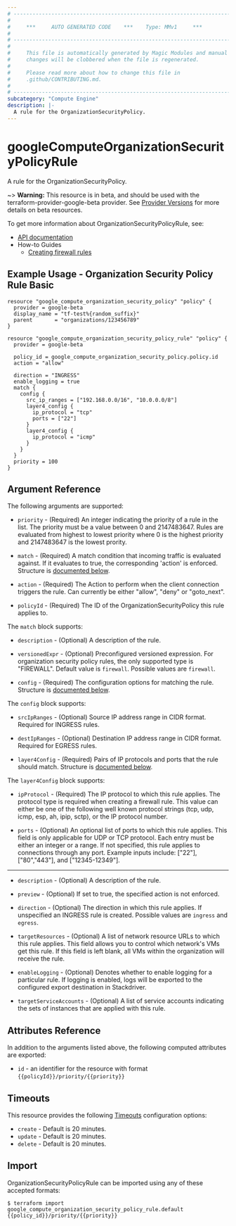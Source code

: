```yaml
---
# ----------------------------------------------------------------------------
#
#     ***     AUTO GENERATED CODE    ***    Type: MMv1     ***
#
# ----------------------------------------------------------------------------
#
#     This file is automatically generated by Magic Modules and manual
#     changes will be clobbered when the file is regenerated.
#
#     Please read more about how to change this file in
#     .github/CONTRIBUTING.md.
#
# ----------------------------------------------------------------------------
subcategory: "Compute Engine"
description: |-
  A rule for the OrganizationSecurityPolicy.
---
```


# googleComputeOrganizationSecurityPolicyRule

A rule for the OrganizationSecurityPolicy.

\~> **Warning:** This resource is in beta, and should be used with the terraform-provider-google-beta provider.
See [Provider Versions](https://terraform.io/docs/providers/google/guides/provider_versions.html) for more details on beta resources.

To get more information about OrganizationSecurityPolicyRule, see:

* [API documentation](https://cloud.google.com/compute/docs/reference/rest/beta/organizationSecurityPolicies/addRule)
* How-to Guides
  * [Creating firewall rules](https://cloud.google.com/vpc/docs/using-firewall-policies#create-rules)

## Example Usage - Organization Security Policy Rule Basic

```hcl
resource "google_compute_organization_security_policy" "policy" {
  provider = google-beta
  display_name = "tf-test%{random_suffix}"
  parent       = "organizations/123456789"
}

resource "google_compute_organization_security_policy_rule" "policy" {
  provider = google-beta

  policy_id = google_compute_organization_security_policy.policy.id
  action = "allow"

  direction = "INGRESS"
  enable_logging = true
  match {
    config {
      src_ip_ranges = ["192.168.0.0/16", "10.0.0.0/8"]
      layer4_config {
        ip_protocol = "tcp"
        ports = ["22"]
      }
      layer4_config {
        ip_protocol = "icmp"
      }
    }
  }
  priority = 100
}
```

## Argument Reference

The following arguments are supported:

*   `priority` -
    (Required)
    An integer indicating the priority of a rule in the list. The priority must be a value
    between 0 and 2147483647. Rules are evaluated from highest to lowest priority where 0 is the
    highest priority and 2147483647 is the lowest prority.

*   `match` -
    (Required)
    A match condition that incoming traffic is evaluated against. If it evaluates to true, the corresponding 'action' is enforced.
    Structure is [documented below](#nested_match).

*   `action` -
    (Required)
    The Action to perform when the client connection triggers the rule. Can currently be either
    "allow", "deny" or "goto\_next".

*   `policyId` -
    (Required)
    The ID of the OrganizationSecurityPolicy this rule applies to.

<a name="nested_match"></a>The `match` block supports:

*   `description` -
    (Optional)
    A description of the rule.

*   `versionedExpr` -
    (Optional)
    Preconfigured versioned expression. For organization security policy rules,
    the only supported type is "FIREWALL".
    Default value is `firewall`.
    Possible values are `firewall`.

*   `config` -
    (Required)
    The configuration options for matching the rule.
    Structure is [documented below](#nested_config).

<a name="nested_config"></a>The `config` block supports:

*   `srcIpRanges` -
    (Optional)
    Source IP address range in CIDR format. Required for
    INGRESS rules.

*   `destIpRanges` -
    (Optional)
    Destination IP address range in CIDR format. Required for
    EGRESS rules.

*   `layer4Config` -
    (Required)
    Pairs of IP protocols and ports that the rule should match.
    Structure is [documented below](#nested_layer4_config).

<a name="nested_layer4_config"></a>The `layer4Config` block supports:

*   `ipProtocol` -
    (Required)
    The IP protocol to which this rule applies. The protocol
    type is required when creating a firewall rule.
    This value can either be one of the following well
    known protocol strings (tcp, udp, icmp, esp, ah, ipip, sctp),
    or the IP protocol number.

*   `ports` -
    (Optional)
    An optional list of ports to which this rule applies. This field
    is only applicable for UDP or TCP protocol. Each entry must be
    either an integer or a range. If not specified, this rule
    applies to connections through any port.
    Example inputs include: \["22"], \["80","443"], and
    \["12345-12349"].

***

*   `description` -
    (Optional)
    A description of the rule.

*   `preview` -
    (Optional)
    If set to true, the specified action is not enforced.

*   `direction` -
    (Optional)
    The direction in which this rule applies. If unspecified an INGRESS rule is created.
    Possible values are `ingress` and `egress`.

*   `targetResources` -
    (Optional)
    A list of network resource URLs to which this rule applies.
    This field allows you to control which network's VMs get
    this rule. If this field is left blank, all VMs
    within the organization will receive the rule.

*   `enableLogging` -
    (Optional)
    Denotes whether to enable logging for a particular rule.
    If logging is enabled, logs will be exported to the
    configured export destination in Stackdriver.

*   `targetServiceAccounts` -
    (Optional)
    A list of service accounts indicating the sets of
    instances that are applied with this rule.

## Attributes Reference

In addition to the arguments listed above, the following computed attributes are exported:

* `id` - an identifier for the resource with format `{{policyId}}/priority/{{priority}}`

## Timeouts

This resource provides the following
[Timeouts](https://developer.hashicorp.com/terraform/plugin/sdkv2/resources/retries-and-customizable-timeouts) configuration options:

* `create` - Default is 20 minutes.
* `update` - Default is 20 minutes.
* `delete` - Default is 20 minutes.

## Import

OrganizationSecurityPolicyRule can be imported using any of these accepted formats:

```console
$ terraform import google_compute_organization_security_policy_rule.default {{policy_id}}/priority/{{priority}}
```
